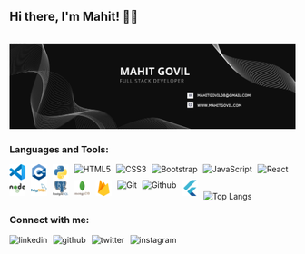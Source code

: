 ## Hi there, I'm Mahit! 👋🏻

<br>
<img src="https://github.com/mahitgovil/mahitgovil/blob/main/Assets/cover.png" alt="Mahit Govil">
<br>

### Languages and Tools:

<div>
<img align="left" style="padding-right:10px;" src="https://github.com/devicons/devicon/blob/v2.16.0/icons/vscode/vscode-original.svg" alt="vs-code" height="28px" /> 
<img align="left" style="padding-right:10px;;" src="https://github.com/devicons/devicon/blob/v2.16.0/icons/cplusplus/cplusplus-original.svg" alt="C++" height="28px" /> 
<img align="left" style="padding-right:10px;" src="https://github.com/devicons/devicon/blob/v2.16.0/icons/python/python-original.svg" alt="Python" height="28px" /> 
<img align="left" style="padding-right:10px;" src="https://profilinator.rishav.dev/skills-assets/html5-original-wordmark.svg" alt="HTML5" height="28px" />
<img align="left" style="padding-right:10px;" src="https://profilinator.rishav.dev/skills-assets/css3-original-wordmark.svg" alt="CSS3" height="28px" /> 
<img align="left" style="padding-right:10px;" src="https://profilinator.rishav.dev/skills-assets/bootstrap-plain.svg" alt="Bootstrap" height="28px" />
<img align="left" style="padding-right:10px;" src="https://profilinator.rishav.dev/skills-assets/javascript-original.svg" alt="JavaScript" height="28px" />  
<img align="left" style="padding-right:10px;" src="https://profilinator.rishav.dev/skills-assets/react-original-wordmark.svg" alt="React" height="28px" />
<img align="left" style="padding-right:10px;" src="https://github.com/devicons/devicon/blob/v2.16.0/icons/nodejs/nodejs-original-wordmark.svg" alt="Node.js" height="28px" />
<img align="left" style="padding-right:10px;" src="https://github.com/devicons/devicon/blob/v2.16.0/icons/mysql/mysql-original-wordmark.svg" alt="MySQL" height="28px" />
<img align="left" style="padding-right:10px;" src="https://github.com/devicons/devicon/blob/v2.16.0/icons/postgresql/postgresql-original-wordmark.svg" alt="PostgreSQL" height="28px" />
<img align="left" style="padding-right:10px;" src="https://github.com/devicons/devicon/blob/v2.16.0/icons/mongodb/mongodb-original-wordmark.svg" alt="MongoDB" height="28px" />
<img align="left" style="padding-right:10px;" src="https://github.com/devicons/devicon/blob/v2.16.0/icons/firebase/firebase-original.svg" alt="Firebase" height="28px" />
<img align="left" style="padding-right:10px;" src="https://profilinator.rishav.dev/skills-assets/git-scm-icon.svg" alt="Git" height="28px" />  
<img align="left" style="padding-right:10px;" src="https://github.com/FortAwesome/Font-Awesome/blob/6.x/svgs/brands/github.svg" alt="Github" height="28px" /> 
<img align="left" style="padding-right:10px;" src="https://github.com/devicons/devicon/blob/v2.16.0/icons/flutter/flutter-original.svg" alt="Flutter" height="28px" /></div>

<br>
<br>

![Top Langs](https://github-readme-stats.vercel.app/api/top-langs/?username=mahitgovil&layout=compact)
<br>

### Connect with me:

<div>
<a href="https://www.linkedin.com/in/mahitgovil/" target="_blank">
<img align="left" height="28px" src="https://github.com/FortAwesome/Font-Awesome/blob/6.x/svgs/brands/linkedin.svg" alt=linkedin style="padding-right:10px;" />
</a>  
<a href="https://github.com/mahitgovil/" target="_blank">
<img align="left" height="28px" src="https://github.com/FortAwesome/Font-Awesome/blob/6.x/svgs/brands/github.svg" alt=github style="padding-right:10px;" />
</a>
<a href="https://twitter.com/GovilMahit" target="_blank">
<img align="left" height="28px" src="https://github.com/FortAwesome/Font-Awesome/blob/6.x/svgs/brands/twitter.svg" alt=twitter style="padding-right:10px;" />
</a>
<a href="https://instagram.com/" target="_blank">
<img align="left" height="28px" src="https://github.com/FortAwesome/Font-Awesome/blob/6.x/svgs/brands/instagram.svg" alt=instagram style="padding-right:10px;" />
</a>
</div>

<!-- <br/>
📈 my github stats
<br/>
![Mahit's GitHub stats](https://github-readme-stats.vercel.app/api?username=mahitgovil&show_icons=true&theme=dark) -->

<!--
Here are some ideas to get you started:

- 🔭 I’m currently working on ...
- 🌱 I’m currently learning ...
- 👯 I’m looking to collaborate on ...
- 🤔 I’m looking for help with ...
- 💬 Ask me about ...
- 📫 How to reach me: ...
- ⚡ Fun fact: ...
  -->
